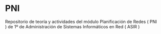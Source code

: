 # PNI
Repositorio de teoría y actividades del módulo  Planificación de Redes ( PNI ) de 1º de Administración de Sistemas Informáticos en Red ( ASIR )
